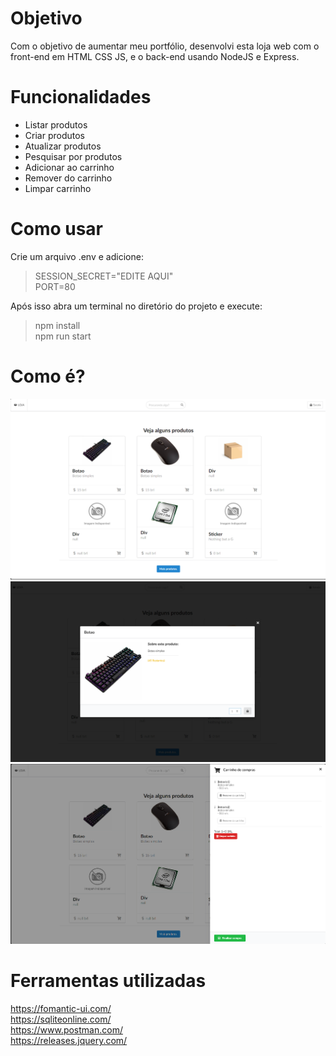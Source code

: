 # Objetivo
Com o objetivo de aumentar meu portfólio, desenvolvi esta loja web com o front-end em HTML CSS JS, e o back-end usando NodeJS e Express.  
  
# Funcionalidades
- Listar produtos
- Criar produtos
- Atualizar produtos
- Pesquisar por produtos
- Adicionar ao carrinho
- Remover do carrinho
- Limpar carrinho

# Como usar
Crie um arquivo .env e adicione:  
> SESSION_SECRET="EDITE AQUI"  
> PORT=80  
  
Após isso abra um terminal no diretório do projeto e execute:  
> npm install  
> npm run start 
   

# Como é?  
![home](https://github.com/daguerpedro/loja/blob/master/preview/home.png)  
![product](https://github.com/daguerpedro/loja/blob/master/preview/product.png)  
![cart](https://github.com/daguerpedro/loja/blob/master/preview/cart.png)  
  
# Ferramentas utilizadas
https://fomantic-ui.com/  
https://sqliteonline.com/  
https://www.postman.com/  
https://releases.jquery.com/  
